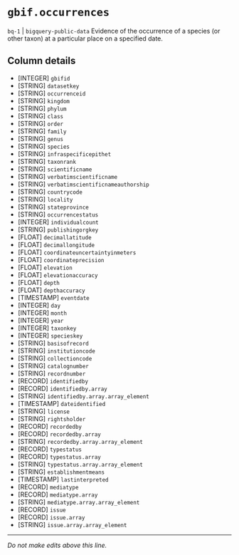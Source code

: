 # `gbif.occurrences`
`bq-1` | `bigquery-public-data`
Evidence of the occurrence of a species (or other taxon) at a particular place on a specified date.

## Column details
* [INTEGER]   `gbifid`
* [STRING]    `datasetkey`
* [STRING]    `occurrenceid`
* [STRING]    `kingdom`
* [STRING]    `phylum`
* [STRING]    `class`
* [STRING]    `order`
* [STRING]    `family`
* [STRING]    `genus`
* [STRING]    `species`
* [STRING]    `infraspecificepithet`
* [STRING]    `taxonrank`
* [STRING]    `scientificname`
* [STRING]    `verbatimscientificname`
* [STRING]    `verbatimscientificnameauthorship`
* [STRING]    `countrycode`
* [STRING]    `locality`
* [STRING]    `stateprovince`
* [STRING]    `occurrencestatus`
* [INTEGER]   `individualcount`
* [STRING]    `publishingorgkey`
* [FLOAT]     `decimallatitude`
* [FLOAT]     `decimallongitude`
* [FLOAT]     `coordinateuncertaintyinmeters`
* [FLOAT]     `coordinateprecision`
* [FLOAT]     `elevation`
* [FLOAT]     `elevationaccuracy`
* [FLOAT]     `depth`
* [FLOAT]     `depthaccuracy`
* [TIMESTAMP] `eventdate`
* [INTEGER]   `day`
* [INTEGER]   `month`
* [INTEGER]   `year`
* [INTEGER]   `taxonkey`
* [INTEGER]   `specieskey`
* [STRING]    `basisofrecord`
* [STRING]    `institutioncode`
* [STRING]    `collectioncode`
* [STRING]    `catalognumber`
* [STRING]    `recordnumber`
* [RECORD]    `identifiedby`
* [RECORD]    `identifiedby.array`
* [STRING]    `identifiedby.array.array_element`
* [TIMESTAMP] `dateidentified`
* [STRING]    `license`
* [STRING]    `rightsholder`
* [RECORD]    `recordedby`
* [RECORD]    `recordedby.array`
* [STRING]    `recordedby.array.array_element`
* [RECORD]    `typestatus`
* [RECORD]    `typestatus.array`
* [STRING]    `typestatus.array.array_element`
* [STRING]    `establishmentmeans`
* [TIMESTAMP] `lastinterpreted`
* [RECORD]    `mediatype`
* [RECORD]    `mediatype.array`
* [STRING]    `mediatype.array.array_element`
* [RECORD]    `issue`
* [RECORD]    `issue.array`
* [STRING]    `issue.array.array_element`

-------------------------------------------------------------------------------
*Do not make edits above this line.*
